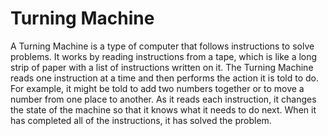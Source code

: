 # Turning Machine

A Turning Machine is a type of computer that follows instructions to solve problems. It works by reading instructions from a tape, which is like a long strip of paper with a list of instructions written on it. The Turning Machine reads one instruction at a time and then performs the action it is told to do. For example, it might be told to add two numbers together or to move a number from one place to another. As it reads each instruction, it changes the state of the machine so that it knows what it needs to do next. When it has completed all of the instructions, it has solved the problem.
